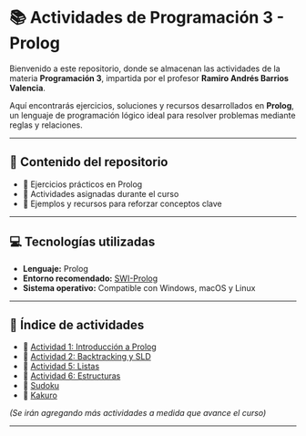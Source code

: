 # 📚 Actividades de Programación 3 - Prolog

Bienvenido a este repositorio, donde se almacenan las actividades de la materia **Programación 3**, impartida por el profesor **Ramiro Andrés Barrios Valencia**.  

Aquí encontrarás ejercicios, soluciones y recursos desarrollados en **Prolog**, un lenguaje de programación lógico ideal para resolver problemas mediante reglas y relaciones.

---

## 📝 Contenido del repositorio

- 🔹 Ejercicios prácticos en Prolog  
- 🔹 Actividades asignadas durante el curso  
- 🔹 Ejemplos y recursos para reforzar conceptos clave  

---

## 💻 Tecnologías utilizadas

- **Lenguaje:** Prolog  
- **Entorno recomendado:** [SWI-Prolog](https://www.swi-prolog.org/)  
- **Sistema operativo:** Compatible con Windows, macOS y Linux  

---

## 📂 Índice de actividades

- 🔗 [Actividad 1: Introducción a Prolog](/Actividad01/ACTIVIDAD01.md)  
- 🔗 [Actividad 2: Backtracking y SLD](/Actividad02/ACTIVIDAD02.md)  
- 🔗 [Actividad 5: Listas](/Actividad05/ACTIVIDAD05.md)  
- 🔗 [Actividad 6: Estructuras](/Actividad06/ACTIVIDAD06.md)
- 🔗 [Sudoku](/Sudoku/instruction.md)
- 🔗 [Kakuro](/Kakuro/instruction.md)

*(Se irán agregando más actividades a medida que avance el curso)*

---
